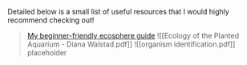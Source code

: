 Detailed below is a small list of useful resources that I would highly recommend checking out!

>[My beginner-friendly ecosphere guide](https://docs.google.com/document/d/1bxCtDIHm70P2uHMgbK7Nw5Ls_k_25RghvD91LrWJaUQ/edit?usp=drivesdk)
>![[Ecology of the Planted Aquarium - Diana Walstad.pdf]]
![[organism identification.pdf]]
placeholder